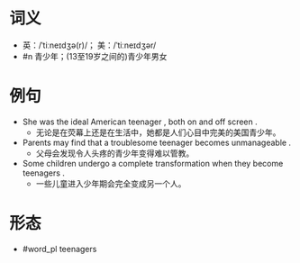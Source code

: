 # 词义
- 英：/ˈtiːneɪdʒə(r)/； 美：/ˈtiːneɪdʒər/
- #n 青少年；(13至19岁之间的)青少年男女
# 例句
- She was the ideal American teenager , both on and off screen .
	- 无论是在荧幕上还是在生活中，她都是人们心目中完美的美国青少年。
- Parents may find that a troublesome teenager becomes unmanageable .
	- 父母会发现令人头疼的青少年变得难以管教。
- Some children undergo a complete transformation when they become teenagers .
	- 一些儿童进入少年期会完全变成另一个人。
# 形态
- #word_pl teenagers
